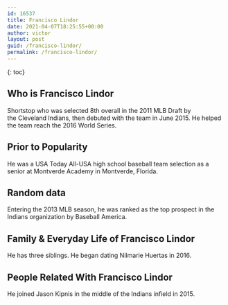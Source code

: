 ```yaml
---
id: 16537
title: Francisco Lindor
date: 2021-04-07T18:25:55+00:00
author: victor
layout: post
guid: /francisco-lindor/
permalink: /francisco-lindor/
---
```



{: toc}


## Who is Francisco Lindor



Shortstop who was selected 8th overall in the 2011 MLB Draft by the Cleveland Indians, then debuted with the team in June 2015. He helped the team reach the 2016 World Series.

                
                
                
## Prior to Popularity



He was a USA Today All-USA high school baseball team selection as a senior at Montverde Academy in Montverde, Florida.

                
                
                
## Random data



Entering the 2013 MLB season, he was ranked as the top prospect in the Indians organization by Baseball America.

                
                
                
## Family & Everyday Life of Francisco Lindor



He has three siblings. He began dating Nilmarie Huertas in 2016.

                
                
                
## People Related With Francisco Lindor



He joined Jason Kipnis in the middle of the Indians infield in 2015.

                
              
            
          
          
          